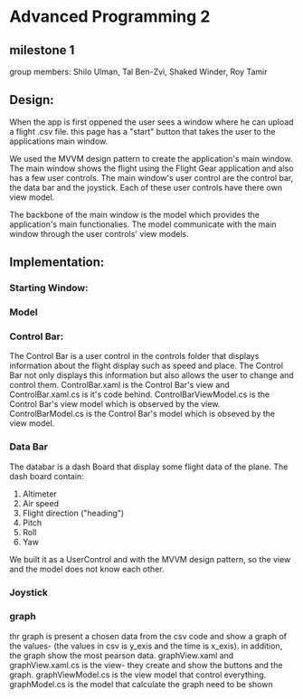 # Advanced Programming 2
## milestone 1

group members: Shilo Ulman, Tal Ben-Zvi, Shaked Winder, Roy Tamir

## Design:
When the app is first oppened the user sees a window where he can upload a flight .csv file.
this page has a "start" button that takes the user to the applications main window.

We used the MVVM design pattern to create the application's main window.
The main window shows the flight using the Flight Gear application and also has a few user controls.
The main window's user control are the control bar, the data bar and the joystick.
Each of these user controls have there own view model.

The backbone of the main window is the model which provides the application's main functionalies.
The model communicate with the main window through the user controls' view models.

## Implementation:

### Starting Window:

### Model

### Control Bar:
The Control Bar is a user control in the controls folder that displays information about the flight
display such as speed and place. The Control Bar not only displays this information but also allows
the user to change and control them.
ControlBar.xaml is the Control Bar's view and ControlBar.xaml.cs is it's code behind.
ControlBarViewModel.cs is the Control Bar's view model which is observed by the view.
ControlBarModel.cs is the Control Bar's model which is obseved by the view model.

### Data Bar
The databar is a dash Board that display some flight data of the plane.
The dash board contain:
1. Altimeter
2. Air speed
3. Flight direction ("heading")
4. Pitch
5. Roll
6. Yaw 

We built it as a UserControl and with the MVVM design pattern, so the view and the model does not know each other.

### Joystick

### graph
thr graph is present a chosen data from the csv code and show a graph of the values- (the values in csv is y_exis and the time is x_exis).
in addition, the graph show the most pearson data.
graphView.xaml and graphView.xaml.cs is the view- they create and show the buttons and the graph.
graphViewModel.cs is the view model that control everything.
graphModel.cs is the model that calculate the graph need to be shown
